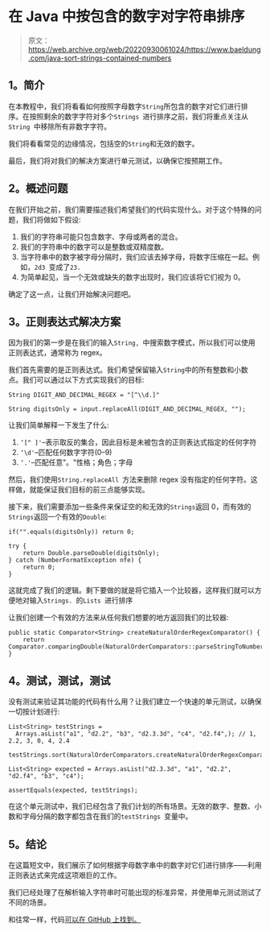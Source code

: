 # 在 Java 中按包含的数字对字符串排序

> 原文：<https://web.archive.org/web/20220930061024/https://www.baeldung.com/java-sort-strings-contained-numbers>

## 1。简介

在本教程中，我们将看看如何按照字母数字`String`所包含的数字对它们进行排序。在按照剩余的数字字符对多个`Strings `进行排序之前，我们将重点关注从`String `中移除所有非数字字符。

我们将看看常见的边缘情况，包括空的`String`和无效的数字。

最后，我们将对我们的解决方案进行单元测试，以确保它按预期工作。

## 2。概述问题

在我们开始之前，我们需要描述我们希望我们的代码实现什么。对于这个特殊的问题，我们将做如下假设:

1.  我们的字符串可能只包含数字、字母或两者的混合。
2.  我们的字符串中的数字可以是整数或双精度数。
3.  当字符串中的数字被字母分隔时，我们应该去掉字母，将数字压缩在一起。例如，`2d3 `变成了`23.`
4.  为简单起见，当一个无效或缺失的数字出现时，我们应该将它们视为 0。

确定了这一点，让我们开始解决问题吧。

## 3。正则表达式解决方案

因为我们的第一步是在我们的输入`String, `中搜索数字模式，所以我们可以使用正则表达式，通常称为 regex。

我们首先需要的是正则表达式。我们希望保留输入`String`中的所有整数和小数点。我们可以通过以下方式实现我们的目标:

```
String DIGIT_AND_DECIMAL_REGEX = "[^\\d.]"

String digitsOnly = input.replaceAll(DIGIT_AND_DECIMAL_REGEX, "");
```

让我们简单解释一下发生了什么:

1.  `‘[^ ]'`–表示取反的集合，因此目标是未被包含的正则表达式指定的任何字符
2.  `‘\d'`–匹配任何数字字符(0–9)
3.  `‘.'`–匹配任意"。"性格；角色；字母

然后，我们使用`String.replaceAll `方法来删除 regex 没有指定的任何字符。这样做，就能保证我们目标的前三点能够实现。

接下来，我们需要添加一些条件来保证空的和无效的`Strings`返回 0，而有效的`Strings`返回一个有效的`Double`:

```
if("".equals(digitsOnly)) return 0;

try {
    return Double.parseDouble(digitsOnly);
} catch (NumberFormatException nfe) {
    return 0;
}
```

这就完成了我们的逻辑。剩下要做的就是将它插入一个比较器，这样我们就可以方便地对输入`Strings. `的`Lists `进行排序

让我们创建一个有效的方法来从任何我们想要的地方返回我们的比较器:

```
public static Comparator<String> createNaturalOrderRegexComparator() {
    return Comparator.comparingDouble(NaturalOrderComparators::parseStringToNumber);
}
```

## 4。测试，测试，测试

没有测试来验证其功能的代码有什么用？让我们建立一个快速的单元测试，以确保一切按计划进行:

```
List<String> testStrings = 
  Arrays.asList("a1", "d2.2", "b3", "d2.3.3d", "c4", "d2.f4",); // 1, 2.2, 3, 0, 4, 2.4

testStrings.sort(NaturalOrderComparators.createNaturalOrderRegexComparator());

List<String> expected = Arrays.asList("d2.3.3d", "a1", "d2.2", "d2.f4", "b3", "c4");

assertEquals(expected, testStrings);
```

在这个单元测试中，我们已经包含了我们计划的所有场景。无效的数字、整数、小数和字母分隔的数字都包含在我们的`testStrings `变量中。

## 5。结论

在这篇短文中，我们展示了如何根据字母数字串中的数字对它们进行排序——利用正则表达式来完成这项艰巨的工作。

我们已经处理了在解析输入字符串时可能出现的标准异常，并使用单元测试测试了不同的场景。

和往常一样，代码[可以在 GitHub 上找到。](https://web.archive.org/web/20221206190959/https://github.com/eugenp/tutorials/tree/master/algorithms-modules/algorithms-sorting-2)